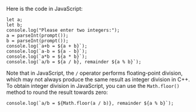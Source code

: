  Here is the code in JavaScript:
```
let a;
let b;
console.log("Please enter two integers:");
a = parseInt(prompt());
b = parseInt(prompt());
console.log(`a+b = ${a + b}`);
console.log(`a-b = ${a - b}`);
console.log(`a*b = ${a * b}`);
console.log(`a/b = ${a / b}, remainder ${a % b}`);
```
Note that in JavaScript, the `/` operator performs floating-point division, which may not always produce the same result as integer division in C++. To obtain integer division in JavaScript, you can use the `Math.floor()` method to round the result towards zero:
```
console.log(`a/b = ${Math.floor(a / b)}, remainder ${a % b}`);
```
